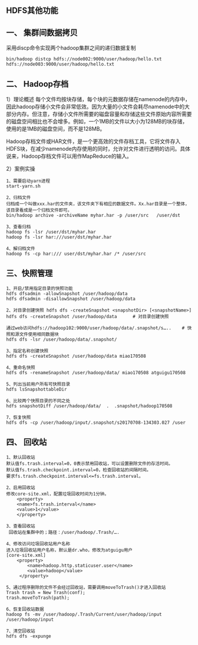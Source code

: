 HDFS其他功能
---
一、 集群间数据拷贝
---
采用discp命令实现两个hadoop集群之间的递归数据复制
```
bin/hadoop distcp hdfs://node002:9000/user/hadoop/hello.txt hdfs://node003:9000/user/hadoop/hello.txt
```

二、 Hadoop存档
---
1）理论概述
每个文件均按块存储，每个块的元数据存储在namenode的内存中，因此hadoop存储小文件会非常低效。因为大量的小文件会耗尽namenode中的大部分内存。但注意，存储小文件所需要的磁盘容量和存储这些文件原始内容所需要的磁盘空间相比也不会增多。例如，一个1MB的文件以大小为128MB的块存储，使用的是1MB的磁盘空间，而不是128MB。

Hadoop存档文件或HAR文件，是一个更高效的文件存档工具，它将文件存入HDFS块，在减少namenode内存使用的同时，允许对文件进行透明的访问。具体说来，Hadoop存档文件可以用作MapReduce的输入。

2）案例实操
```
1、需要启动yarn进程
start-yarn.sh

2、归档文件
归档成一个叫做xxx.har的文件夹，该文件夹下有相应的数据文件。Xx.har目录是一个整体，该目录看成是一个归档文件即可。
bin/hadoop archive -archiveName myhar.har -p /user/src   /user/dst

3、查看归档
hadoop fs -lsr /user/dst/myhar.har
hadoop fs -lsr har:///user/dst/myhar.har

4、解归档文件
hadoop fs -cp har:/// user/dst/myhar.har /* /user/src
```

三、快照管理
---
```
1、开启/禁用指定目录的快照功能
hdfs dfsadmin -allowSnapshot /user/hadoop/data		
hdfs dfsadmin -disallowSnapshot /user/hadoop/data	

2、对目录创建快照 hdfs dfs -createSnapshot <snapshotDir> [<snapshotName>]
hdfs dfs -createSnapshot /user/hadoop/data		# 对目录创建快照

通过web访问hdfs://hadoop102:9000/user/hadoop/data/.snapshot/s…..    # 快照和源文件使用相同数据块
hdfs dfs -lsr /user/hadoop/data/.snapshot/

3、指定名称创建快照 
hdfs dfs -createSnapshot /user/hadoop/data miao170508		

4、重命名快照
hdfs dfs -renameSnapshot /user/hadoop/data/ miao170508 atguigu170508		

5、列出当前用户所有可快照目录
hdfs lsSnapshottableDir	

6、比较两个快照目录的不同之处
hdfs snapshotDiff /user/hadoop/data/  .  .snapshot/hadoop170508	

7、恢复快照
hdfs dfs -cp /user/hadoop/input/.snapshot/s20170708-134303.027 /user
```

四、 回收站
---
```
1、默认回收站
默认值fs.trash.interval=0，0表示禁用回收站，可以设置删除文件的存活时间。
默认值fs.trash.checkpoint.interval=0，检查回收站的间隔时间。
要求fs.trash.checkpoint.interval<=fs.trash.interval。

2、启用回收站
修改core-site.xml，配置垃圾回收时间为1分钟。
    <property>
	<name>fs.trash.interval</name>
	<value>1</value>
    </property>

3、查看回收站
 回收站在集群中的；路径：/user/hadoop/.Trash/….

4、修改访问垃圾回收站用户名称
进入垃圾回收站用户名称，默认是dr.who，修改为atguigu用户
[core-site.xml]
    <property>
        <name>hadoop.http.staticuser.user</name>
        <value>hadoop</value>
     </property>

5、通过程序删除的文件不会经过回收站，需要调用moveToTrash()才进入回收站
Trash trash = New Trash(conf);
trash.moveToTrash(path);

6、恢复回收站数据
hadoop fs -mv /user/hadoop/.Trash/Current/user/hadoop/input    /user/hadoop/input

7、清空回收站
hdfs dfs -expunge
```
